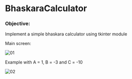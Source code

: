 # BhaskaraCalculator

### Objective:
Implement a simple bhaskara calculator using tkinter module

Main screen:

![01](https://user-images.githubusercontent.com/53865142/78782306-34608a80-7978-11ea-83fd-f66b6b7fe41a.png)

Example with A = 1, B = -3 and C = -10

![02](https://user-images.githubusercontent.com/53865142/78782374-4c380e80-7978-11ea-8084-4bbaf00bea1b.png)



